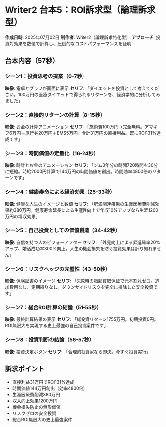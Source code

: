 # Writer2 台本5：ROI訴求型（論理訴求型）
**作成日時**: 2025年07月02日
**制作者**: Writer2（論理訴求特化型）
**アプローチ**: 投資対効果を数値で計算し、圧倒的なコストパフォーマンスを証明

## 台本内容（57秒）

### シーン1：投資思考の提案（0-7秒）
**映像**: 電卓とグラフが画面に表示
**セリフ**: 
「ダイエットを投資として考えてください。100万円の医療ダイエットで得られるリターンを、経済学的に分析してみました」

### シーン2：直接的リターンの計算（8-15秒）
**映像**: お金の計算アニメーション
**セリフ**: 
「施術費100万円→完全無料。アマギフ6万円＋旅行券20万円＋EMS5万円。合計31万円の直接利益。既にROI131%達成です」

### シーン3：時間価値の定量化（16-24秒）
**映像**: 時計とお金のアニメーション
**セリフ**: 
「ジム3年分の時間720時間を30分に短縮。時給2000円計算で144万円の時間価値を創出。時間効率4800倍のリターンです」

### シーン4：健康寿命による経済効果（25-33秒）
**映像**: 健康な人生のイメージと数値
**セリフ**: 
「肥満関連疾患の生涯医療費削減効果約380万円。健康寿命延長による生産性向上で年収10%アップなら生涯1200万円の増収効果」

### シーン5：自己投資としての価値創造（34-42秒）
**映像**: 自信を持つ人のビフォーアフター
**セリフ**: 
「外見向上による昇進確率20%アップ、婚活成功率300%向上。人生の機会損失を防ぐ投資効果は計り知れません」

### シーン6：リスクヘッジの完璧性（43-50秒）
**映像**: 保険証書のイメージ
**セリフ**: 
「失敗時の脂肪買取保証で元本割れゼロ。追加費用なし、定期縛りなし。ダウンサイドリスクを完全に排除した安全投資です」

### シーン7：総合ROI計算の結論（51-55秒）
**映像**: 最終計算結果の表示
**セリフ**: 
「総投資リターン1755万円。初期投資0円。ROI無限大を実現する史上最強の自己投資案件です」

### シーン8：投資判断の結論（56-57秒）
**映像**: 投資決定ボタン
**セリフ**: 
「合理的投資家なら即決。今すぐ投資実行」

## 訴求ポイント
- 直接利益31万円でROI131%達成
- 時間価値144万円創出（効率4800倍）
- 生涯医療費削減380万円
- 収入向上効果1200万円
- 機会損失防止の無形価値
- リスクゼロの安全投資
- 総合ROI無限大の史上最強案件